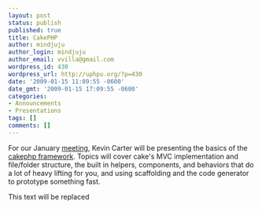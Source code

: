 ```yaml
---
layout: post
status: publish
published: true
title: CakePHP
author: mindjuju
author_login: mindjuju
author_email: vvilla@gmail.com
wordpress_id: 430
wordpress_url: http://uphpu.org/?p=430
date: '2009-01-15 11:09:55 -0600'
date_gmt: '2009-01-15 17:09:55 -0600'
categories:
- Announcements
- Presentations
tags: []
comments: []
---
```

<p>For our January <a href="/events/">meeting</a>, Kevin Carter will be presenting the basics of the <a href="http://cakephp.org/">cakephp framework</a>. Topics will cover cake's MVC implementation and file/folder structure, the built in helpers, components, and behaviors that do a lot of heavy lifting for you, and using scaffolding and the code generator to prototype something fast.</p>
<p><script type="text/javascript" src="http://podcast.utos.org/meetings/resources/swfobject.js"></script>
<div id="player0901">This text will be replaced</div>
<p> <script type="text/javascript">var so = new SWFObject('http://podcast.utos.org/meetings/resources/player.swf','mpl','475','356','9');so.addParam('allowscriptaccess','always');so.addParam('allowfullscreen','true');so.addParam('flashvars','&file=http://podcast.utos.org/upload/09_01_uphpu.mp4');so.write('player0901');</script></p>
